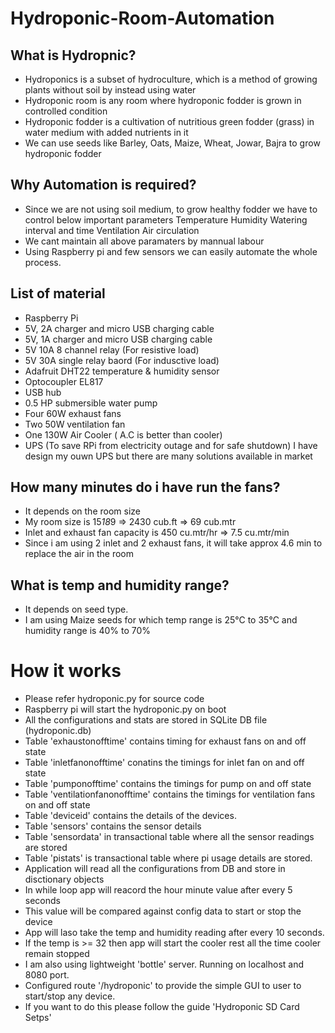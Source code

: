 # Hydroponic-Room-Automation

## What is Hydropnic?
- Hydroponics is a subset of hydroculture, which is a method of growing plants without soil by instead using water
- Hydroponic room is any room where hydroponic fodder is grown in controlled condition
- Hydroponic fodder is a cultivation of nutritious green fodder (grass) in water medium with added nutrients in it
- We can use seeds like Barley, Oats, Maize, Wheat, Jowar, Bajra to grow hydroponic fodder

## Why Automation is required?
- Since we are not using soil medium, to grow healthy fodder we have to control below important parameters
  Temperature
  Humidity
  Watering interval and time
  Ventilation
  Air circulation
- We cant maintain all above paramaters by mannual labour
- Using Raspberry pi and few sensors we can easily automate the whole process.

## List of material
- Raspberry Pi
- 5V, 2A charger and micro USB charging cable
- 5V, 1A charger and micro USB charging cable
- 5V 10A 8 channel relay (For resistive load)
- 5V 30A single relay baord (For indusctive load)
- Adafruit  DHT22 temperature & humidity sensor
- Optocoupler EL817
- USB hub
- 0.5 HP submersible water pump
- Four 60W exhaust fans
- Two 50W ventilation fan
- One 130W Air Cooler ( A.C is better than cooler)
- UPS (To save RPi from electricity outage and for safe shutdown)
  I have design my ouwn UPS but there are many solutions available in market
  
## How many minutes do i have run the fans?
- It depends on the room size
- My room size is 15*18*9 => 2430 cub.ft => 69 cub.mtr
- Inlet and exhaust fan capacity is 450 cu.mtr/hr => 7.5 cu.mtr/min 
- Since i am using 2 inlet and 2 exhaust fans, it will take approx 4.6 min to replace the air in the room
  
## What is temp and humidity range?
- It depends on seed type.
- I am using Maize seeds for which temp range is 25°C to 35°C and humidity range is 40% to 70%

# How it works
- Please refer hydroponic.py for source code
- Raspberry pi will start the hydroponic.py on boot
- All the configurations and stats are stored in SQLite DB file (hydroponic.db)
- Table 'exhaustonofftime' contains timing for exhaust fans on and off state
- Table 'inletfanonofftime' conatins the timings for inlet fan on and off state
- Table 'pumponofftime' contains the timings for pump on and off state
- Table 'ventilationfanonofftime' contains the timings for ventilation fans on and off state
- Table 'deviceid' contains the details of the devices.
- Table 'sensors' contains the sensor details
- Table 'sensordata' in transactional table where all the sensor readings are stored
- Table 'pistats' is transactional table where pi usage details are stored.
- Application will read all the configurations from DB and store in disctionary objects
- In while loop app will reacord the hour minute value after every 5 seconds
- This value will be compared against config data to start or stop the device
- App will laso take the temp and humidity reading after every 10 seconds.
- If the temp is >= 32 then app will start the cooler rest all the time cooler remain stopped
- I am also using lightweight 'bottle' server. Running on localhost and 8080 port.
- Configured route '/hydroponic' to provide the simple GUI to user to start/stop any device.
- If you want to do this please follow the guide 'Hydroponic SD Card Setps'


